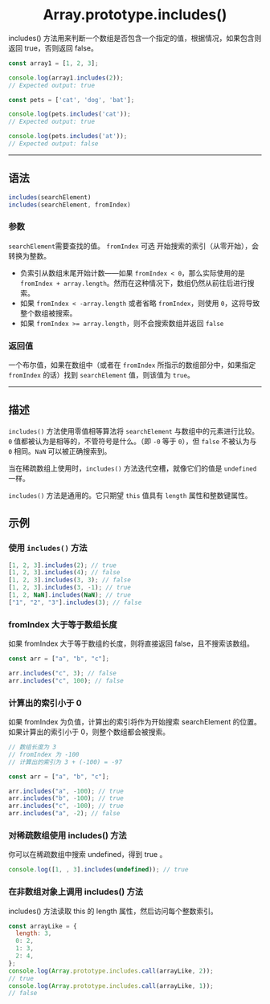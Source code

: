# <center> Array.prototype.includes()
includes() 方法用来判断一个数组是否包含一个指定的值，根据情况，如果包含则返回 true，否则返回 false。
```javascript
const array1 = [1, 2, 3];

console.log(array1.includes(2));
// Expected output: true

const pets = ['cat', 'dog', 'bat'];

console.log(pets.includes('cat'));
// Expected output: true

console.log(pets.includes('at'));
// Expected output: false

```

<hr>

## 语法
```javascript
includes(searchElement)
includes(searchElement, fromIndex)
```
### 参数
`searchElement`需要查找的值。
`fromIndex` 可选
开始搜索的索引（从零开始），会转换为整数。

- 负索引从数组末尾开始计数——如果 `fromIndex < 0`，那么实际使用的是 `fromIndex + array.length`。然而在这种情况下，数组仍然从前往后进行搜索。
- 如果 `fromIndex < -array.length` 或者省略 `fromIndex`，则使用 `0`，这将导致整个数组被搜索。
- 如果 `fromIndex >= array.length`，则不会搜索数组并返回 `false`
  
### 返回值
一个布尔值，如果在数组中（或者在 `fromIndex` 所指示的数组部分中，如果指定 `fromIndex` 的话）找到 `searchElement` 值，则该值为 `true`。

<hr>

## 描述
`includes()` 方法使用零值相等算法将 `searchElement` 与数组中的元素进行比较。`0` 值都被认为是相等的，不管符号是什么。（即 `-0` 等于 `0`），但 `false` 不被认为与 `0` 相同。`NaN` 可以被正确搜索到。

当在稀疏数组上使用时，`includes()` 方法迭代空槽，就像它们的值是 `undefined`一样。

`includes()` 方法是通用的。它只期望 `this` 值具有 `length` 属性和整数键属性。

## 示例
### 使用 `includes()` 方法
```javascript
[1, 2, 3].includes(2); // true
[1, 2, 3].includes(4); // false
[1, 2, 3].includes(3, 3); // false
[1, 2, 3].includes(3, -1); // true
[1, 2, NaN].includes(NaN); // true
["1", "2", "3"].includes(3); // false
```

### fromIndex 大于等于数组长度
如果 fromIndex 大于等于数组的长度，则将直接返回 false，且不搜索该数组。

```javascript
const arr = ["a", "b", "c"];

arr.includes("c", 3); // false
arr.includes("c", 100); // false
```

### 计算出的索引小于 0
如果 fromIndex 为负值，计算出的索引将作为开始搜索 searchElement 的位置。如果计算出的索引小于 0，则整个数组都会被搜索。
```javascript
// 数组长度为 3
// fromIndex 为 -100
// 计算出的索引为 3 + (-100) = -97

const arr = ["a", "b", "c"];

arr.includes("a", -100); // true
arr.includes("b", -100); // true
arr.includes("c", -100); // true
arr.includes("a", -2); // false
```

### 对稀疏数组使用 includes() 方法
你可以在稀疏数组中搜索 undefined，得到 true 。
```javascript
console.log([1, , 3].includes(undefined)); // true
```

### 在非数组对象上调用 includes() 方法
includes() 方法读取 this 的 length 属性，然后访问每个整数索引。
```javascript
const arrayLike = {
  length: 3,
  0: 2,
  1: 3,
  2: 4,
};
console.log(Array.prototype.includes.call(arrayLike, 2));
// true
console.log(Array.prototype.includes.call(arrayLike, 1));
// false
```